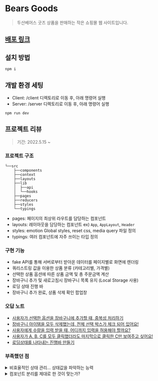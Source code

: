 # Bears Goods

> 두산베어스 굿즈 상품을 판매하는 작은 쇼핑몰 웹 사이트입니다.

## [배포 링크](https://bears-goods.vercel.app/)

## 설치 방법

```
npm i
```

## 개발 환경 세팅

- Client: /client 디렉토리로 이동 후, 아래 명령어 실행
- Server: /server 디렉토리로 이동 후, 아래 명령어 실행

```
npm run dev
```

## 프로젝트 리뷰

> 기간: 2022.5.15 ~

### 프로젝트 구조

```
└──src
    ├──components
    ├──context
    ├──layouts
    ├──lib
    │  ├──api
    │  └──hooks
    ├──pages
    ├──reducers
    ├──styles
    └──typings
```

- pages: 페이지의 최상위 라우트를 담당하는 컴포넌트
- layouts: 레이아웃을 담당하는 컴포넌트 ex) `App`, `AppLayout`, `Header`
- styles: emotion Global styles, reset css, media query 파일 정의
- typings: 여러 컴포넌트에 자주 쓰이는 타입 정의

### 구현 기능

- fake API를 통해 서버로부터 받아온 데이터를 페이지별로 화면에 렌더링
- 쿼리스트링 값을 이용한 상품 분류 (카테고리별, 가격별)
- 선택한 상품 옵션에 따른 상품 금액 및 총 주문금액 계산
- 장바구니 추가 및 새로고침시 장바구니 목록 유지 (Local Storage 사용)
- 로딩 상태 진행 바
- 장바구니 추가 완료, 상품 삭제 확인 팝업창

### 오답 노트

- [사용자가 선택한 옵션을 장바구니에 추가할 때, 중복성 처리하기](https://velog.io/@eenaree/%EC%82%AC%EC%9A%A9%EC%9E%90%EA%B0%80-%EC%84%A0%ED%83%9D%ED%95%9C-%EC%98%B5%EC%85%98%EC%9D%84-%EC%9E%A5%EB%B0%94%EA%B5%AC%EB%8B%88%EC%97%90-%EC%B6%94%EA%B0%80%ED%95%A0-%EB%95%8C-%EC%A4%91%EB%B3%B5%EC%84%B1-%EC%B2%98%EB%A6%AC%ED%95%98%EA%B8%B0-ffqijx8t)
- [장바구니 아이템을 모두 삭제했는데, 전체 선택 박스가 체크 되어 있어요!](https://velog.io/@eenaree/%EC%9E%A5%EB%B0%94%EA%B5%AC%EB%8B%88-%EC%95%84%EC%9D%B4%ED%85%9C%EC%9D%84-%EB%AA%A8%EB%91%90-%EC%82%AD%EC%A0%9C%ED%96%88%EB%8A%94%EB%8D%B0-%EC%A0%84%EC%B2%B4-%EC%84%A0%ED%83%9D-%EB%B0%95%EC%8A%A4%EA%B0%80-%EC%B2%B4%ED%81%AC-%EB%90%98%EC%96%B4-%EC%9E%88%EC%96%B4%EC%9A%94)
- [사용자에게 수량을 입력 받을 때, 어디까지 입력을 허용해야 할까요?](https://velog.io/@eenaree/%EC%82%AC%EC%9A%A9%EC%9E%90%EC%97%90%EA%B2%8C-%EC%88%98%EB%9F%89%EC%9D%84-%EC%9E%85%EB%A0%A5-%EB%B0%9B%EC%9D%84-%EB%95%8C-%EC%96%B4%EB%94%94%EA%B9%8C%EC%A7%80-%EC%9E%85%EB%A0%A5%EC%9D%84-%ED%97%88%EC%9A%A9%ED%95%B4%EC%95%BC-%ED%95%A0%EA%B9%8C%EC%9A%94)
- [사용자가 A, B, C를 모두 클릭했더라도 마지막으로 클릭한 C만 보여주고 싶어요!](https://velog.io/@eenaree/%EC%82%AC%EC%9A%A9%EC%9E%90%EA%B0%80-A-B-C%EB%A5%BC-%EB%AA%A8%EB%91%90-%ED%81%B4%EB%A6%AD%ED%96%88%EB%8D%94%EB%9D%BC%EB%8F%84-%EB%A7%88%EC%A7%80%EB%A7%89%EC%9C%BC%EB%A1%9C-%ED%81%B4%EB%A6%AD%ED%95%9C-C%EB%A7%8C-%EB%B3%B4%EC%97%AC%EC%A3%BC%EA%B3%A0-%EC%8B%B6%EC%96%B4%EC%9A%94)
- [로딩상태를 나타내는 진행바 만들기](https://velog.io/@eenaree/%EB%A1%9C%EB%94%A9-%EC%83%81%ED%83%9C%EB%A5%BC-%EB%82%98%ED%83%80%EB%82%B4%EB%8A%94-%EC%A7%84%ED%96%89%EB%B0%94-%EB%A7%8C%EB%93%A4%EA%B8%B0)

### 부족했던 점

<details>
    <summary>비효율적인 상태 관리... 상태값을 파악하는 능력</summary>

컴포넌트에서 상태는 렌더링과 연결되는 부분이기 때문에 매우 중요한 부분인데, 가장 간과한 것 같다.  
처음에 작성한 상태값들이 다른 상태를 기반으로 하여 계산될 수 있는 값들로 많이 파생되어져 나왔고, 그러다보니 초반에 작성한 상태 관리와 나중에 다시 고친 상태 관리 코드는 매우 큰 차이가 있었다.

예를 들면, 옵션, 장바구니 같은 상태값을 다룰 때, 총 가격, 전체 선택 여부 같은 값들이 전부 그렇다.  
물론 그 과정이 꼭 나쁜 것만은 아니었다. 배열값을 가지고 이렇게도 해보고 저렇게도 해보고 연습할 수 있는 시간이었다.

좀 더 적어보자면, 장바구니 상태를 다룰 때, 여러 페이지에 걸쳐 사용되기 때문에 이를 전역 상태로 파악하고 context api를 사용했다.  
장바구니의 상태가 수량 변경, 선택, 삭제 등의 여부에 따라 상태의 변화가 자주 발생했다.  
가령, 수량의 변화가 발생할 때, 전체 아이템의 개수는 변하지 않기 때문에 아이템의 개수를 보여주는 영역은 렌더링되지 않아야 하는데, 이 렌더링을 방지하고자, 그 상태값에 기인하여 파생값으로 만들어 최적화를 한 뒤, 새로운 컨텍스트를 생성하여 이를 전달해야 했다.  
만약 그러한 값이 또 존재한다고 하면, 여러 개의 컨텍스트가 중첩될 수 있기 때문에 컨텍스트의 흐름을 파악하기가 쉽지 않을 것이다.

컨텍스트를 전역 상태 관리로 사용할 수도 있겠지만, 개인적으로는 앱 전체 내에 전역으로 사용할 것이라면 파생되는 값이 적고, 상태 변화가 빈번하지 않은 값일 경우에 사용하는 것이 좋다고 생각한다.

</details>

<details>
    <summary>컴포넌트 분리를 제대로 한 것이 맞는가?</summary>

상태 관리만큼 어려운게 또 하나 있다면 컴포넌트를 분리하는 작업이었다.  
map 함수를 이용하여 반복 패턴의 컴포넌트를 만드는 것은 쉬워도, 그 외의 나머지 것들에 대하여 어떤 방식으로 나눌 것인가에 대한 개념이 잡혀있지 않다고 해야 하나?  
프로젝트를 하면서는, 나름대로 고민하면서 나눴다고 생각했는데 전혀 아닌 것 같다.  
페이지 컴포넌트에서 다 때려박고, 뷰가 너무 복잡해보이니 억지로 쪼갠 느낌.

컴포넌트라는 것이 꼭 재사용이 가능해야만 하다고는 생각하지 않는다.  
해당 컴포넌트마다 각자의 역할이 있고, 그에 맞는 상태값과 로직이 있을 것인데 그런 부분들에 대한 정립없이 코드를 작성했다.  
그러다보니 특정 컴포넌트에 상태값이나 로직 같은 것들이 너무 많이 들어있는 경우도 있었고, 특정 상태값에 의존하는 부분이 있을 때, 이것을 하나의 컴포넌트 안에 다 넣을 것인지, 작은 단위로 쪼갠 다음 나눠야 하는지 판단이 서질 않았다.

일단은 코드를 많이 작성해보면서, 엘리먼트들을 컴포넌트화 시키는 연습을 자주 해봐야 할 것 같다.

</details>
